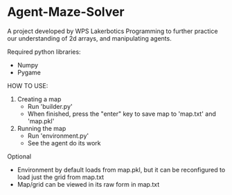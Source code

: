 # Agent-Maze-Solver

A project developed by WPS Lakerbotics Programming to further practice our understanding of
2d arrays, and manipulating agents.

Required python libraries:
  * Numpy
  * Pygame

HOW TO USE:
1. Creating a map
   - Run 'builder.py'
   - When finished, press the "enter" key to save map to 'map.txt' and 'map.pkl'
2. Running the map
   - Run 'environment.py'
   - See the agent do its work
   
Optional
   - Environment by default loads from map.pkl, but it can be reconfigured to load just the grid
   from map.txt
   - Map/grid can be viewed in its raw form in map.txt
